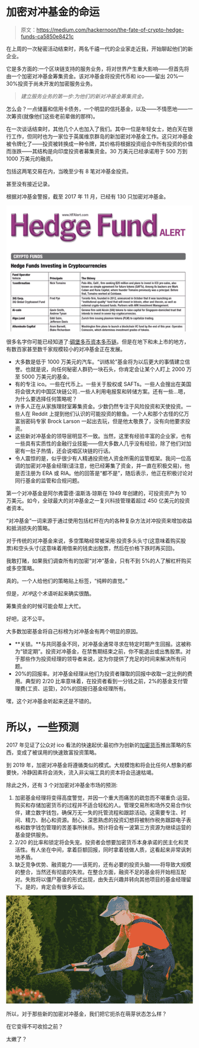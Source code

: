 # 加密对冲基金的命运

> 原文：<https://medium.com/hackernoon/the-fate-of-crypto-hedge-funds-ca5850e8421c>

在上周的一次秘密活动结束时，两名千禧一代的企业家走近我，开始聊起他们的新企业。

它是多方面的:一个区块链支持的服务业务，将对世界产生重大影响——但首先将由一个加密对冲基金筹集资金。该对冲基金将投资代币和 ico——留出 20%—30%投资于尚未开发的加密服务业务。

> *建立服务业务的第一步:为他们的新对冲基金筹集资金。*

怎么会？一点储蓄和信用卡债务，一个明显的信托基金，以及——不情愿地——一次筹资(就像他们这些老前辈做的那样)。

在一次谈话结束时，其他几个人也加入了我们。其中一位是年轻女士，她白天在银行工作，但同时也为一家位于英属维京群岛的新加密对冲基金工作。这只对冲基金被令牌化了——投资被转换成一种令牌，其价格将根据投资组合中所有投资的价值而涨跌——其结构是向印度投资者募集资金。30 万美元已经承诺用于 500 万到 1000 万美元的融资。

包括这两笔交易在内，当晚至少有 8 笔对冲基金投资。

甚至没有接近记录。

根据对冲基金警报，截至 2017 年 11 月，已经有 130 只加密对冲基金。

![](img/05bcac9febafa020b0bc8c78e65cd6e1.png)

很多名字你可能已经知道了:[碉堡](https://twitter.com/aridavidpaul?lang=en)[多币资本](https://medium.com/u/1ac059405a76?source=post_page-----ca5850e8421c--------------------------------)[多币链](https://medium.com/u/4df822acbecd?source=post_page-----ca5850e8421c--------------------------------)。但是在地下和未上市的地方，有数百家甚至数千家规模较小的对冲基金正在发展。

*   大多数是低于 1000 万美元的汽车。“训练轮”基金将为以后更大的事情建立信誉。也就是说，向任何秘密人群扔一块石头，你肯定会让某个人盯上 2000 万至 5000 万美元的基金。
*   有的专注 ico。一些在代币上。一些关于股权或 SAFTs。一些人会搜出在美国将会很大的中国区块链公司..一些人利用电报泵和转储方案。还有一些…嗯，为什么要选择任何策略呢？
*   许多人正在从家族理财室筹集资金。少数仍然专注于风险投资和天使投资。一些人在 Reddit 上提到他们认识的可能投资的鲸鱼。一个人和那个古怪的亿万富翁密码专家 Brock Larson 一起出去玩，但是他太敬畏了，没有向他要求投资。
*   这些新对冲基金的领导层明显不一致。当然，这里有经验丰富的企业家，也有一些具有实质性的金融行业技能——但大多数人几乎没有经验，除了他们对加密有一肚子热情，还会说唱区块链的行话。
*   令人震惊的是，似乎很少有人精通投资他人资金所需的监管框架。我问一位高调的加密对冲基金经理(请注意，他已经筹集了资金，并一直在积极交易)，他是否注册为 ERA 或 RIA。他的回答是“都不是”，随后表示，他正在积极讨论对同行基金的监管和合规问题。

第一个对冲基金是阿尔弗雷德·温斯洛·琼斯在 1949 年创建的，可投资资产为 10 万美元。如今，全球最大的对冲基金之一复兴科技管理着超过 450 亿美元的投资者资本。

“对冲基金”一词来源于通过使用包括杠杆在内的各种复杂方法对冲投资来增加收益和抵消损失的策略。

对于传统的对冲基金来说，多空策略经常被采用:投资多头头寸(这意味着购买股票)和空头头寸(这意味着用借来的钱卖出股票，然后在价格下跌时再买回)。

我敢打赌，如果我们调查所有的加密“对冲”基金，只有不到 5%的人了解杠杆购买或多空策略。

真的。一个人给他们的策略贴上标签，“纯粹的直觉。”

但是，*对冲*这个术语听起来确实很酷。

筹集资金的时候可能会帮上大忙。

好吧，这不公平。

大多数加密基金将自己标榜为对冲基金有两个明显的原因。

*   **关锁。**与共同基金不同，对冲基金通常寻求在特定时期产生回报。这被称为“锁定期”。投资对冲基金，在禁售期结束之前，你不能退出或出售股票。对于那些作为投资经理的领导者来说，这为你提供了充足的时间来解决所有问题。
*   20%的回报率。对冲基金经理从他们为投资者赚取的回报中收取一定比例的费用。典型的 2/20 比率意味着，在投资者看到一分钱之前，2%的基金支付管理费(工资、运营)，20%的回报归基金经理所有。

嘿，这个对冲基金听起来还是不错的。

# 所以，一些预测

2017 年见证了公众对 ico 看法的快速起伏:最初作为创新的[加密货币](https://hackernoon.com/tagged/cryptocurrency)推出策略的东西，变成了被误用的快速致富投资策略。

到 2019 年，加密对冲基金将遵循类似的模式。大规模饱和将会比任何人想象的都要快，冷静因素将会消失，流入非尖端工具的资本将会迅速枯竭。

除此之外，还有 3 个对加密对冲基金市场的预测:

1.  加密基金经理将变得高度警觉，并因一个重大而痛苦的疏忽而不堪重负:运营。购买和存储加密货币的过程并不适合轻松的人。管理交易所和场外交易合作伙伴，建立数字钱包，确保万无一失的托管流程和跟踪活动。这需要专注、时间、精力、耐心和资源。耐心、深思熟虑的投资幻想将被制作税务跟踪电子表格和数字钱包管理的苦差事所抹杀。预计将会有一波第三方资源为继续运营的基金提供服务。
2.  2/20 的比率和锁定将会失宠。投资者会想要加密货币本身承诺的民主化和灵活性。有人坐在中间，拿着巨额回报，同时拿着钱做人质，这看起来非常讽刺地矛盾。
3.  缺乏竞争优势、融资能力——该死的，还有必要的投资头脑——将导致大规模的整合，当然还有彻底的失败。在整合方面，融资不足的基金将开始相互配对。失败将以僵尸基金的形式出现，由失去兴趣并转向其他项目的基金经理留下。是的，肯定会有很多诉讼。

![](img/87e2ee4b2086bd3e9f405f9a9bf735b7.png)

所以，对于那些新的加密对冲基金，我们把它扼杀在萌芽状态怎么样？

在它变得不可收拾之前？

太嫩了？
